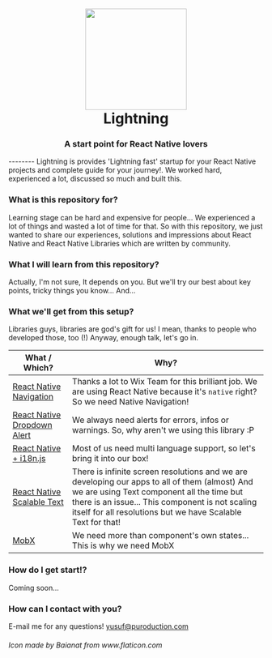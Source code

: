 
<h1 align="center">
  <img src="https://image.flaticon.com/icons/svg/127/127082.svg" height="200"/><br>
  Lightning
  <br>
</h1>
<h3 align="center">A start point for React Native lovers</h3>
--------
Lightning is provides 'Lightning fast' startup for your React Native projects and complete guide for your journey!. We worked hard, experienced a lot, discussed so much and built this.

### What is this repository for? ###

Learning stage can be hard and expensive for people... We experienced a lot of things and wasted a lot of time for that. So with this repository, we just wanted to share our experiences, solutions and impressions about React Native and React Native Libraries which are written by community.

### What I will learn from this repository? ###

Actually, I'm not sure, It depends on you. But we'll try our best about key points, tricky things you know... And...

### What we'll get from this setup? ###
Libraries guys, libraries are god's gift for us! I mean, thanks to people who developed those, too (!) Anyway, enough talk, let's go in.

What / Which? | Why?
---------------- | -------------
[React Native Navigation](https://github.com/wix/react-native-navigation) | Thanks a lot to Wix Team for this brilliant job. We are using React Native because it's `native` right? So we need Native Navigation!
[React Native Dropdown Alert](https://github.com/testshallpass/react-native-dropdownalert) | We always need alerts for errors, infos or warnings. So, why aren't we using this library :P
[React Native + i18n.js](https://github.com/AlexanderZaytsev/react-native-i18n) | Most of us need multi language support, so let's bring it into our box!
[React Native Scalable Text](https://github.com/knowbody/react-native-text) | There is infinite screen resolutions and we are developing our apps to all of them (almost) And we are using Text component all the time but there is an issue... This component is not scaling itself for all resolutions but we have Scalable Text for that!
[MobX](https://mobx.js.org) | We need more than component's own states... This is why we need MobX

### How do I get start!? ###
Coming soon...

### How can I contact with you? ###
E-mail me for any questions! 
yusuf@puroduction.com

<h6>Icon made by Baianat from www.flaticon.com</h6>

